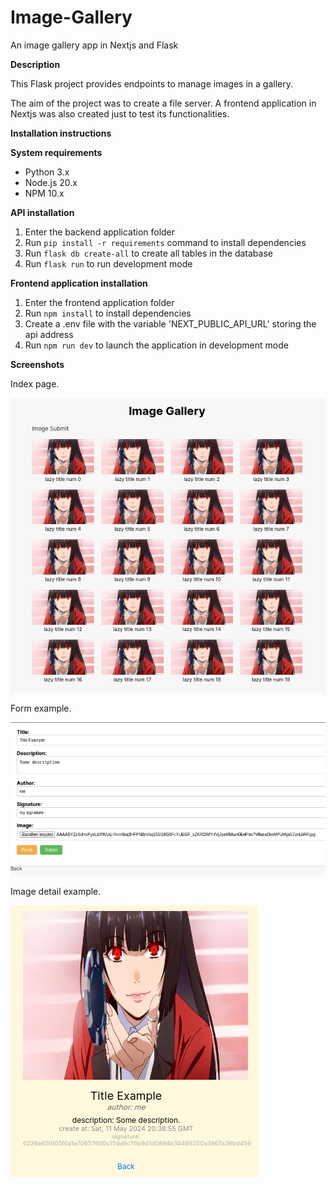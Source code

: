 # Image-Gallery
An image gallery app in Nextjs and Flask

**Description**

 This Flask project provides endpoints to manage images in a gallery.

 The aim of the project was to create a file server. A frontend application in Nextjs was also created just to test its functionalities.

**Installation instructions**

**System requirements**

* Python 3.x
* Node.js 20.x
* NPM 10.x

**API installation**

1. Enter the backend application folder
2. Run `pip install -r requirements` command to install dependencies
3. Run `flask db create-all` to create all tables in the database
4. Run `flask run` to run development mode

**Frontend application installation**

1. Enter the frontend application folder
2. Run `npm install` to install dependencies
3. Create a .env file with the variable 'NEXT_PUBLIC_API_URL' storing the api address
3. Run `npm run dev` to launch the application in development mode

**Screenshots**

Index page.

![Index page.](screenshots/index_page.png)

Form example.

![Form example.](screenshots/form.png)

Image detail example.

![Image detail example.](screenshots/image_detail.png)